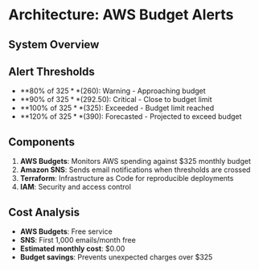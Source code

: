 # Architecture: AWS Budget Alerts

## System Overview


## Alert Thresholds

- **80% of $325** ($260): Warning - Approaching budget
- **90% of $325** ($292.50): Critical - Close to budget limit  
- **100% of $325** ($325): Exceeded - Budget limit reached
- **120% of $325** ($390): Forecasted - Projected to exceed budget

## Components

1. **AWS Budgets**: Monitors AWS spending against $325 monthly budget
2. **Amazon SNS**: Sends email notifications when thresholds are crossed
3. **Terraform**: Infrastructure as Code for reproducible deployments
4. **IAM**: Security and access control

## Cost Analysis

- **AWS Budgets**: Free service
- **SNS**: First 1,000 emails/month free
- **Estimated monthly cost**: $0.00
- **Budget savings**: Prevents unexpected charges over $325
